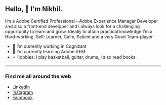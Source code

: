 ## Hello, 👋 I'm Nikhil.

I’m a Adobe Certified Professional - Adobe Experience Manager Developer and also a front-end developer and I always look for a challenging opportunity to learn and grow. Ideally to attain practical knowledge.I’m a Hard-working, Self-Learner, Calm, Patient and a very Good Team-player

* 🔭 I’m currently working in Cognizant
* 🌱 I’m currently learning Adobe AEM
* ⚡ Hobbies: I play basketball, guitar, drums, I also read books.
---
### Find me all around the web

* [LinkedIn](https://www.linkedin.com/in/nikhil-dasari-35645320a/)
* [Instagram](https://www.instagram.com/d.n.i.k.h.i.l/)
* [Facebook](https://www.facebook.com/danielnikhil10)


